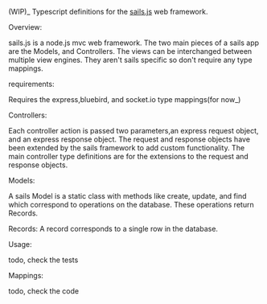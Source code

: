 (WIP)_ Typescript definitions for the [sails.js](https://github.com/balderdashy/sails) web framework. 


Overview: 

sails.js is a node.js mvc web framework. The two main pieces of a sails app are the Models, and Controllers. The views can be interchanged between multiple view engines. They aren't sails specific so don't require any type mappings.

requirements:

Requires the express,bluebird, and socket.io type mappings(for now_)


Controllers: 

Each controller action is passed two parameters,an express request object, and an express response object. The request and response objects have been extended by the sails framework to add custom functionality. The main controller type definitions are for the extensions to the request and response objects.



Models:

A sails Model is a static class with methods like create, update, and find which correspond to operations on the database. These operations return Records.

Records: A record corresponds to a single row in the database.





Usage:

todo, check the tests


Mappings:

todo, check the code
